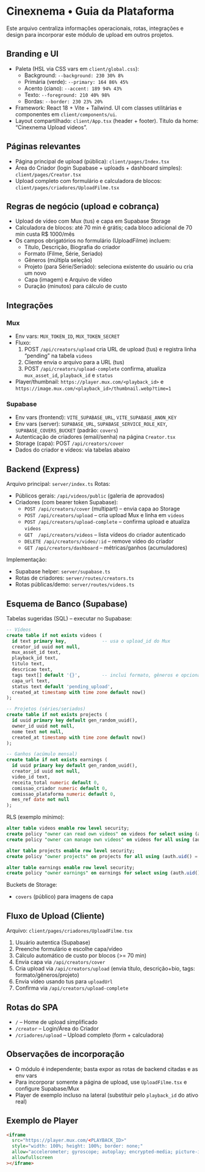 # Cinexnema • Guia da Plataforma

Este arquivo centraliza informações operacionais, rotas, integrações e design para incorporar este módulo de upload em outros projetos.

## Branding e UI

- Paleta (HSL via CSS vars em `client/global.css`):
  - Background: `--background: 230 30% 8%`
  - Primária (verde): `--primary: 164 86% 45%`
  - Acento (ciano): `--accent: 189 94% 43%`
  - Texto: `--foreground: 210 40% 98%`
  - Bordas: `--border: 230 23% 20%`
- Framework: React 18 + Vite + Tailwind. UI com classes utilitárias e componentes em `client/components/ui`.
- Layout compartilhado: `client/App.tsx` (header + footer). Título da home: “Cinexnema Upload videos”.

## Páginas relevantes

- Página principal de upload (pública): `client/pages/Index.tsx`
- Área do Criador (login Supabase + uploads + dashboard simples): `client/pages/Creator.tsx`
- Upload completo com formulário e calculadora de blocos: `client/pages/criadores/UploadFilme.tsx`

## Regras de negócio (upload e cobrança)

- Upload de vídeo com Mux (tus) e capa em Supabase Storage
- Calculadora de blocos: até 70 min é grátis; cada bloco adicional de 70 min custa R$ 1000/mês
- Os campos obrigatórios no formulário (UploadFilme) incluem:
  - Título, Descrição, Biografia do criador
  - Formato (Filme, Série, Seriado)
  - Gêneros (múltipla seleção)
  - Projeto (para Série/Seriado): seleciona existente do usuário ou cria um novo
  - Capa (imagem) e Arquivo de vídeo
  - Duração (minutos) para cálculo de custo

## Integrações

### Mux

- Env vars: `MUX_TOKEN_ID`, `MUX_TOKEN_SECRET`
- Fluxo:
  1. POST `/api/creators/upload` cria URL de upload (tus) e registra linha “pending” na tabela `videos`
  2. Cliente envia o arquivo para a URL (tus)
  3. POST `/api/creators/upload-complete` confirma, atualiza `mux_asset_id`, `playback_id` e `status`
- Player/thumbnail: `https://player.mux.com/<playback_id>` e `https://image.mux.com/<playback_id>/thumbnail.webp?time=1`

### Supabase

- Env vars (frontend): `VITE_SUPABASE_URL`, `VITE_SUPABASE_ANON_KEY`
- Env vars (server): `SUPABASE_URL`, `SUPABASE_SERVICE_ROLE_KEY`, `SUPABASE_COVERS_BUCKET` (padrão: `covers`)
- Autenticação de criadores (email/senha) na página `Creator.tsx`
- Storage (capa): POST `/api/creators/cover`
- Dados do criador e vídeos: via tabelas abaixo

## Backend (Express)

Arquivo principal: `server/index.ts`
Rotas:

- Públicos gerais: `/api/videos/public` (galeria de aprovados)
- Criadores (com bearer token Supabase):
  - `POST /api/creators/cover` (multipart) – envia capa ao Storage
  - `POST /api/creators/upload` – cria upload Mux e linha em `videos`
  - `POST /api/creators/upload-complete` – confirma upload e atualiza `videos`
  - `GET  /api/creators/videos` – lista vídeos do criador autenticado
  - `DELETE /api/creators/video/:id` – remove vídeo do criador
  - `GET /api/creators/dashboard` – métricas/ganhos (acumuladores)

Implementação:

- Supabase helper: `server/supabase.ts`
- Rotas de criadores: `server/routes/creators.ts`
- Rotas públicas/demo: `server/routes/videos.ts`

## Esquema de Banco (Supabase)

Tabelas sugeridas (SQL) – executar no Supabase:

```sql
-- Vídeos
create table if not exists videos (
  id text primary key,             -- usa o upload_id do Mux
  creator_id uuid not null,
  mux_asset_id text,
  playback_id text,
  titulo text,
  descricao text,
  tags text[] default '{}',        -- inclui formato, gêneros e opcional "projeto:<nome>"
  capa_url text,
  status text default 'pending_upload',
  created_at timestamp with time zone default now()
);

-- Projetos (séries/seriados)
create table if not exists projects (
  id uuid primary key default gen_random_uuid(),
  owner_id uuid not null,
  nome text not null,
  created_at timestamp with time zone default now()
);

-- Ganhos (acúmulo mensal)
create table if not exists earnings (
  id uuid primary key default gen_random_uuid(),
  creator_id uuid not null,
  video_id text,
  receita_total numeric default 0,
  comissao_criador numeric default 0,
  comissao_plataforma numeric default 0,
  mes_ref date not null
);
```

RLS (exemplo mínimo):

```sql
alter table videos enable row level security;
create policy "owner can read own videos" on videos for select using (auth.uid() = creator_id);
create policy "owner can manage own videos" on videos for all using (auth.uid() = creator_id);

alter table projects enable row level security;
create policy "owner projects" on projects for all using (auth.uid() = owner_id);

alter table earnings enable row level security;
create policy "owner earnings" on earnings for select using (auth.uid() = creator_id);
```

Buckets de Storage:

- `covers` (público) para imagens de capa

## Fluxo de Upload (Cliente)

Arquivo: `client/pages/criadores/UploadFilme.tsx`

1. Usuário autentica (Supabase)
2. Preenche formulário e escolhe capa/vídeo
3. Cálculo automático de custo por blocos (>= 70 min)
4. Envia capa via `/api/creators/cover`
5. Cria upload via `/api/creators/upload` (envia título, descrição+bio, tags: formato/gêneros/projeto)
6. Envia vídeo usando tus para `uploadUrl`
7. Confirma via `/api/creators/upload-complete`

## Rotas do SPA

- `/` – Home de upload simplificado
- `/creator` – Login/Área do Criador
- `/criadores/upload` – Upload completo (form + calculadora)

## Observações de incorporação

- O módulo é independente; basta expor as rotas de backend citadas e as env vars
- Para incorporar somente a página de upload, use `UploadFilme.tsx` e configure Supabase/Mux
- Player de exemplo incluso na lateral (substituir pelo `playback_id` do ativo real)

## Exemplo de Player

```html
<iframe
  src="https://player.mux.com/<PLAYBACK_ID>"
  style="width: 100%; height: 100%; border: none;"
  allow="accelerometer; gyroscope; autoplay; encrypted-media; picture-in-picture;"
  allowfullscreen
></iframe>
```

